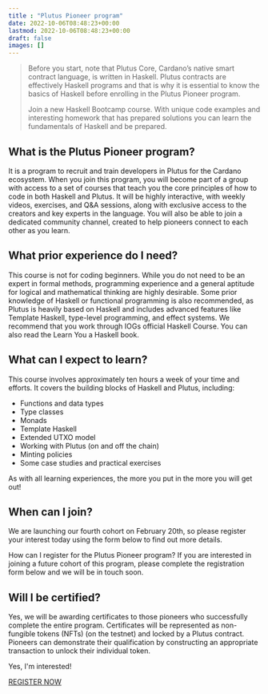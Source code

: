 ```yaml
---
title : "Plutus Pioneer program"
date: 2022-10-06T08:48:23+00:00
lastmod: 2022-10-06T08:48:23+00:00
draft: false
images: []
---
```

> Before you start, note that Plutus Core, Cardano’s native smart contract language, is written in Haskell. Plutus contracts are effectively Haskell programs and that is why it is essential to know the basics of Haskell before enrolling in the Plutus Pioneer program.
>
> Join a new Haskell Bootcamp course. With unique code examples and interesting homework that has prepared solutions you can learn the fundamentals of Haskell and be prepared.

## What is the Plutus Pioneer program?

It is a program to recruit and train developers in Plutus for the Cardano ecosystem. When you join this program, you will become part of a group with access to a set of courses that teach you the core principles of how to code in both Haskell and Plutus. It will be highly interactive, with weekly videos, exercises, and Q&A sessions, along with exclusive access to the creators and key experts in the language. You will also be able to join a dedicated community channel, created to help pioneers connect to each other as you learn.

## What prior experience do I need?

This course is not for coding beginners. While you do not need to be an expert in formal methods, programming experience and a general aptitude for logical and mathematical thinking are highly desirable. Some prior knowledge of Haskell or functional programming is also recommended, as Plutus is heavily based on Haskell and includes advanced features like Template Haskell, type-level programming, and effect systems. We recommend that you work through IOGs official Haskell Course. You can also read the Learn You a Haskell book.

## What can I expect to learn?

This course involves approximately ten hours a week of your time and efforts. It covers the building blocks of Haskell and Plutus, including:

- Functions and data types
- Type classes
- Monads
- Template Haskell
- Extended UTXO model
- Working with Plutus (on and off the chain)
- Minting policies
- Some case studies and practical exercises

As with all learning experiences, the more you put in the more you will get out!

## When can I join?

We are launching our fourth cohort on February 20th, so please register your interest today using the form below to find out more details.

How can I register for the Plutus Pioneer program?
If you are interested in joining a future cohort of this program, please complete the registration form below and we will be in touch soon.

## Will I be certified?

Yes, we will be awarding certificates to those pioneers who successfully complete the entire program. Certificates will be represented as non-fungible tokens (NFTs) (on the testnet) and locked by a Plutus contract. Pioneers can demonstrate their qualification by constructing an appropriate transaction to unlock their individual token.

Yes, I'm interested!

[REGISTER NOW](https://input-output.typeform.com/to/au0XDcBP)